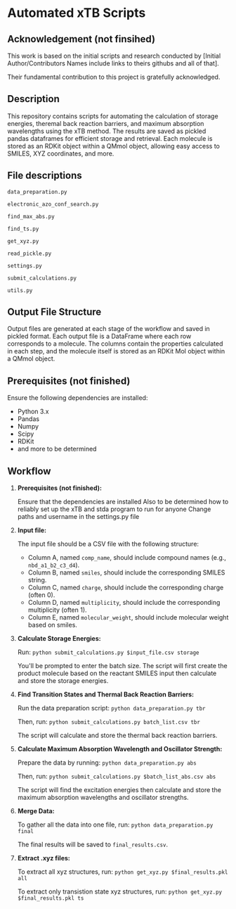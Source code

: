 # Automated xTB Scripts

## Acknowledgement (not finsihed)
This work is based on the initial scripts and research conducted by [Initial Author/Contributors Names include links to theirs githubs and all of that]. 

Their fundamental contribution to this project is gratefully acknowledged.

## Description
This repository contains scripts for automating the calculation of storage energies, theremal back reaction barriers, and maximum absorption wavelengths using the xTB method. The results are saved as pickled pandas dataframes for efficient storage and retrieval. Each molecule is stored as an RDKit object within a QMmol object, allowing easy access to SMILES, XYZ coordinates, and more.

## File descriptions
`data_preparation.py`

`electronic_azo_conf_search.py`

`find_max_abs.py`

`find_ts.py`

`get_xyz.py`

`read_pickle.py`

`settings.py`

`submit_calculations.py`

`utils.py`

## Output File Structure
Output files are generated at each stage of the workflow and saved in pickled format. Each output file is a DataFrame where each row corresponds to a molecule. The columns contain the properties calculated in each step, and the molecule itself is stored as an RDKit Mol object within a QMmol object.

## Prerequisites (not finished)
Ensure the following dependencies are installed:
- Python 3.x
- Pandas
- Numpy
- Scipy
- RDKit
- and more to be determined

## Workflow
1. **Prerequisites (not finished):**
   
   Ensure that the dependencies are installed
   Also to be determined how to reliably set up the xTB and stda program to run for anyone
   Change paths and username in the settings.py file

2. **Input file:**

   The input file should be a CSV file with the following structure:

    - Column A, named `comp_name`, should include compound names (e.g., `nbd_a1_b2_c3_d4`).
    - Column B, named `smiles`, should include the corresponding SMILES string.
    - Column C, named `charge`, should include the corresponding charge (often 0).
    - Column D, named `multiplicity`, should include the corresponding multiplicity (often 1).
    - Column E, named `molecular_weight`, should include molecular weight based on smiles.

3. **Calculate Storage Energies:**

    Run: `python submit_calculations.py $input_file.csv storage`

    You'll be prompted to enter the batch size. The script will first create the product molecule based on the reactant SMILES input then calculate and store the storage energies.

4. **Find Transition States and Thermal Back Reaction Barriers:**

    Run the data preparation script: `python data_preparation.py tbr`

    Then, run: `python submit_calculations.py batch_list.csv tbr`

    The script will calculate and store the thermal back reaction barriers.

5. **Calculate Maximum Absorption Wavelength and Oscillator Strength:**

    Prepare the data by running: `python data_preparation.py abs`

    Then, run: `python submit_calculations.py $batch_list_abs.csv abs`

    The script will find the excitation energies then calculate and store the maximum absorption wavelengths and oscillator strengths.

7. **Merge Data:**

    To gather all the data into one file, run: `python data_preparation.py final`

    The final results will be saved to `final_results.csv`.

7. **Extract .xyz files:**

    To extract all xyz structures, run: `python get_xyz.py $final_results.pkl all`

    To extract only transistion state xyz structures, run: `python get_xyz.py $final_results.pkl ts`

